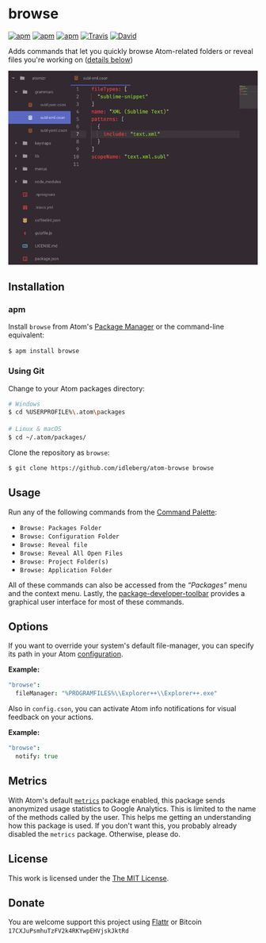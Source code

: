 # browse

[![apm](https://img.shields.io/apm/l/browse.svg?style=flat-square)](https://atom.io/packages/browse)
[![apm](https://img.shields.io/apm/v/browse.svg?style=flat-square)](https://atom.io/packages/browse)
[![apm](https://img.shields.io/apm/dm/browse.svg?style=flat-square)](https://atom.io/packages/browse)
[![Travis](https://img.shields.io/travis/idleberg/atom-browse.svg?style=flat-square)](https://travis-ci.org/idleberg/atom-browse)
[![David](https://img.shields.io/david/dev/idleberg/atom-browse.svg?style=flat-square)](https://david-dm.org/idleberg/atom-browse?type=dev)

Adds commands that let you quickly browse Atom-related folders or reveal files you're working on ([details below](#usage))

![Screenshot](https://raw.githubusercontent.com/idleberg/atom-browse/master/screenshot.gif)

## Installation

### apm

Install `browse` from Atom's [Package Manager](http://flight-manual.atom.io/using-atom/sections/atom-packages/) or the command-line equivalent:

`$ apm install browse`

### Using Git

Change to your Atom packages directory:

```bash
# Windows
$ cd %USERPROFILE%\.atom\packages

# Linux & macOS
$ cd ~/.atom/packages/
```

Clone the repository as `browse`:

```bash
$ git clone https://github.com/idleberg/atom-browse browse
```

## Usage

Run any of the following commands from the [Command Palette](https://atom.io/docs/latest/getting-started-atom-basics#command-palette):

* `Browse: Packages Folder`
* `Browse: Configuration Folder`
* `Browse: Reveal file`
* `Browse: Reveal All Open Files`
* `Browse: Project Folder(s)`
* `Browse: Application Folder`

All of these commands can also be accessed from the *“Packages”* menu and the context menu. Lastly, the [package-developer-toolbar](https://github.com/idleberg/atom-package-developer-toolbar) provides a graphical user interface for most of these commands.

## Options

If you want to override your system's default file-manager, you can specify its path in your Atom [configuration](http://flight-manual.atom.io/using-atom/sections/basic-customization/#_global_configuration_settings).

**Example:**

```cson
"browse":
  fileManager: "%PROGRAMFILES%\\Explorer++\\Explorer++.exe"
```

Also in `config.cson`, you can activate Atom info notifications for visual feedback on your actions.

**Example:**

```cson
"browse":
  notify: true
```

## Metrics

With Atom's default [`metrics`](https://atom.io/packages/metrics) package enabled, this package sends anonymized usage statistics to Google Analytics. This is limited to the name of the methods called by the user. This helps me getting an understanding how this package is used. If you don't want this, you probably already disabled the `metrics` package. Otherwise, please do.

## License

This work is licensed under the [The MIT License](LICENSE.md).

## Donate

You are welcome support this project using [Flattr](https://flattr.com/submit/auto?user_id=idleberg&url=https://github.com/idleberg/atom-browse) or Bitcoin `17CXJuPsmhuTzFV2k4RKYwpEHVjskJktRd`
